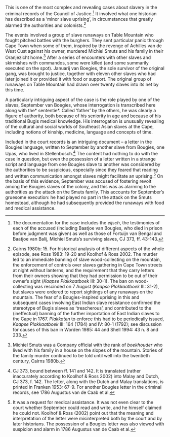 This is one of the most complex and revealing cases about slavery in the criminal records of the Council of Justice.[^1] It involved what one historian has described as a ‘minor slave uprising’, in circumstances that greatly alarmed the authorities and colonists.[^2]

The events involved a group of slave runaways on Table Mountain who fought pitched battles with the burghers. They sent particular panic through Cape Town when some of them, inspired by the revenge of Achilles van de West Cust against his owner, murdered Michiel Smuts and his family in their Oranjezicht home.[^3] After a series of encounters with other slaves and skirmishes with commandos, some were killed (and some summarily executed on the spot). Januarij van Boegies, the sole survivor of the original gang, was brought to justice, together with eleven other slaves who had later joined it or provided it with food or support. The original group of runaways on Table Mountain had drawn over twenty slaves into its net by this time.

A particularly intriguing aspect of the case is the role played by one of the slaves, September van Boegies, whose interrogation is transcribed here along with the* sententie*. Called ‘father’ by the others, he was clearly a figure of authority, both because of his seniority in age and because of his traditional Bugis medical knowledge. His interrogation is unusually revealing of the cultural and social worlds of Southeast Asian slaves at the Cape, including notions of kinship, medicine, language and concepts of time.

Included in the court records is an intriguing document – a letter in the Bougies language, written to September by another slave from Bougies, one Upas, who lived in Stellenbosch.[^4] The content had nothing to do with the case in question, but even the possession of a letter written in a strange script and language from one Bougies slave to another was considered by the authorities to be suspicious, especially since they feared that reading and written communication amongst slaves might facilitate an uprising.[^5] On the basis of this evidence, September was accused of fostering revolt among the Bougies slaves of the colony, and this was as alarming to the authorities as the attack on the Smuts family. This accounts for September’s gruesome execution: he had played no part in the attack on the Smuts homestead, although he had subsequently provided the runaways with food and medical assistance.

[^1]: The documentation for the case includes the *eijsch*, the testimonies of each of the accused (including Baatjoe van Bougies, who died in prison before judgment was given) as well as those of Fortuijn van Bengal and Baatjoe van Balij, Michiel Smuts’s surviving slaves, CJ 373, ff. 43-143.

[^2]: Cairns 1980b: 15. For historical analysis of different aspects of the whole episode, see Ross 1983: 19-20 and Koolhof & Ross 2002. The murder led to an immediate banning of slave wood-collecting on the mountain, the enforcement of controls over slaves gathering in Cape Town streets at night without lanterns, and the requirement that they carry letters from their owners showing that they had permission to be out of their owner’s sight (*Kaapse Plakkaatboek* III: 30-1). The ban on wood-collecting was rescinded on 7 August (*Kaapse Plakkaatboek* III: 31-2), but slaves were ordered to report sightings of any runaways on the mountain. The fear of a Bougies-inspired uprising in this and subsequent cases involving East Indian slave resistance confirmed the stereotype of Bugis slaves as ‘treacherous’, and contributed to the (ineffectual) banning of the further importation of East Indian slaves to the Cape in 1767. *Plakkaten* to enforce this had to be periodically issued, *Kaapse Plakkaatboek* III: 164 (1784) and IV: 80-1 (1792); see discussion for causes of this ban in Worden 1985: 44 and Shell 1994: 43 n. 8 and 233.

[^3]: Michiel Smuts was a Company official with the rank of *boekhouder* who lived with his family in a house on the slopes of the mountain. Stories of the family murder continued to be told until well into the twentieth century, Cairns 1980b.

[^4]: CJ 373, bound between ff. 141 and 142. It is translated (rather inaccurately according to Koolhof & Ross 2002) into Malay and Dutch, CJ 373, f. 142. The letter, along with the Dutch and Malay translations, is printed in Franken 1953: 67-9. For another Bougies letter in the criminal records, see 1786 Augustus van de Caab et al.

[^5]: It was a request for medical assistance. It was not even clear to the court whether September could read and write, and he himself claimed he could not. Koolhof & Ross (2002) point out that the meaning and interpretation of the letter were misinterpreted both by the court and by later historians. The possession of a Bougies letter was also viewed with suspicion and alarm in 1786 Augustus van de Caab et al.